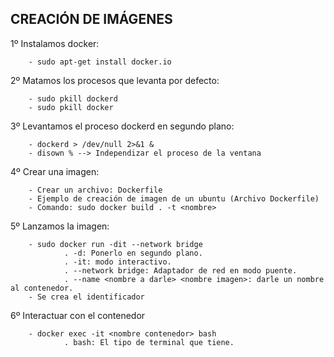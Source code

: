 ## CREACIÓN DE IMÁGENES

1º Instalamos docker:

        - sudo apt-get install docker.io

2º Matamos los procesos que levanta por defecto:

        - sudo pkill dockerd
        - sudo pkill docker

3º Levantamos el proceso dockerd en segundo plano:

        - dockerd > /dev/null 2>&1 &
        - disown % --> Independizar el proceso de la ventana

4º Crear una imagen:

        - Crear un archivo: Dockerfile
        - Ejemplo de creación de imagen de un ubuntu (Archivo Dockerfile)
        - Comando: sudo docker build . -t <nombre> 

5º Lanzamos la imagen:

        - sudo docker run -dit --network bridge
                . -d: Ponerlo en segundo plano.
                . -it: modo interactivo.
                . --network bridge: Adaptador de red en modo puente.
                . --name <nombre a darle> <nombre imagen>: darle un nombre al contenedor.
        - Se crea el identificador 

6º Interactuar con el contenedor

        - docker exec -it <nombre contenedor> bash
                . bash: El tipo de terminal que tiene.


